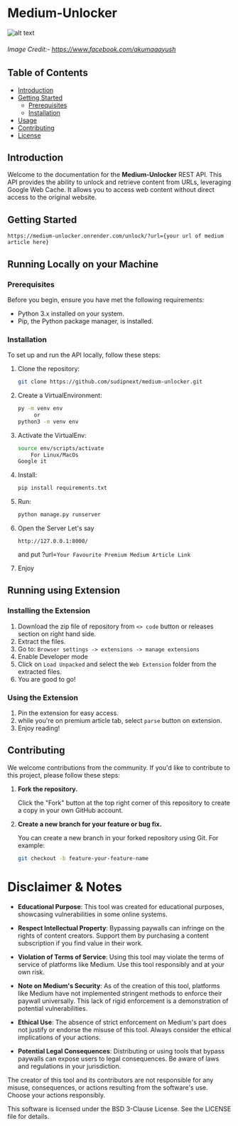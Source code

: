# Medium-Unlocker

![alt text](https://i.imgur.com/zeVvy4B.png)
###### Image Credit:- *https://www.facebook.com/akumaaayush*

## Table of Contents

- [Introduction](#introduction)
- [Getting Started](#getting-started)
  - [Prerequisites](#prerequisites)
  - [Installation](#installation)
- [Usage](#usage)
- [Contributing](#contributing)
- [License](#license)

## Introduction

Welcome to the documentation for the **Medium-Unlocker** REST API. This API provides the ability to unlock and retrieve content from URLs, leveraging Google Web Cache. It allows you to access web content without direct access to the original website.

## Getting Started
``` 
https://medium-unlocker.onrender.com/unlock/?url={your url of medium article here}
```

## Running Locally on your Machine

### Prerequisites

Before you begin, ensure you have met the following requirements:

- Python 3.x installed on your system.
- Pip, the Python package manager, is installed.

### Installation

To set up and run the API locally, follow these steps:

1. Clone the repository:

   ```bash
   git clone https://github.com/sudipnext/medium-unlocker.git

2. Create a VirtualEnvironment:

   ```bash
   py -m venv env
        or 
   python3 -m venv env
3. Activate the VirtualEnv:
    ```bash
   source env/scripts/activate
        For Linux/MacOs
    Google it

4. Install:

   ```bash
   pip install requirements.txt
5. Run:
    ```bash
    python manage.py runserver
6. Open the Server Let's say 
    ```
    http://127.0.0.1:8000/ 
    ```
    and put ?url=```Your Favourite Premium Medium Article Link```


7. Enjoy

## Running using Extension

### Installing the Extension

1. Download the zip file of repository from `<> code` button or releases section on right hand side.
2. Extract the files.
3. Go to:
``` Browser settings -> extensions -> manage extensions ```
4. Enable Developer mode
5. Click on `Load Unpacked` and select the `Web Extension` folder from the extracted files.
6. You are good to go!

### Using the Extension

1. Pin the extension for easy access.
2. while you're on premium article tab, select `parse` button on extension.
3. Enjoy reading!

## Contributing

We welcome contributions from the community. If you'd like to contribute to this project, please follow these steps:

1. **Fork the repository.**

   Click the "Fork" button at the top right corner of this repository to create a copy in your own GitHub account.

2. **Create a new branch for your feature or bug fix.**

   You can create a new branch in your forked repository using Git. For example:

   ```bash
   git checkout -b feature-your-feature-name


# Disclaimer & Notes

- **Educational Purpose**: This tool was created for educational purposes, showcasing vulnerabilities in some online systems.

- **Respect Intellectual Property**: Bypassing paywalls can infringe on the rights of content creators. Support them by purchasing a content subscription if you find value in their work.

- **Violation of Terms of Service**: Using this tool may violate the terms of service of platforms like Medium. Use this tool responsibly and at your own risk.

- **Note on Medium's Security**: As of the creation of this tool, platforms like Medium have not implemented stringent methods to enforce their paywall universally. This lack of rigid enforcement is a demonstration of potential vulnerabilities.

- **Ethical Use**: The absence of strict enforcement on Medium's part does not justify or endorse the misuse of this tool. Always consider the ethical implications of your actions.

- **Potential Legal Consequences**: Distributing or using tools that bypass paywalls can expose users to legal consequences. Be aware of laws and regulations in your jurisdiction.

The creator of this tool and its contributors are not responsible for any misuse, consequences, or actions resulting from the software's use. Choose your actions responsibly.

This software is licensed under the BSD 3-Clause License. See the LICENSE file for details.

